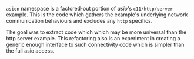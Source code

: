 `asion` namespace is a factored-out portion of _asio_'s `c11/http/server` example. This is the code which gathers the example's underlying network communication behaviours and excludes any `http` specifics.

The goal was to extract code which which may be more universal than the http server example. This refactoring also is an experiment in creating a generic enough interface to such connectivity code which is simpler than the full asio access.
